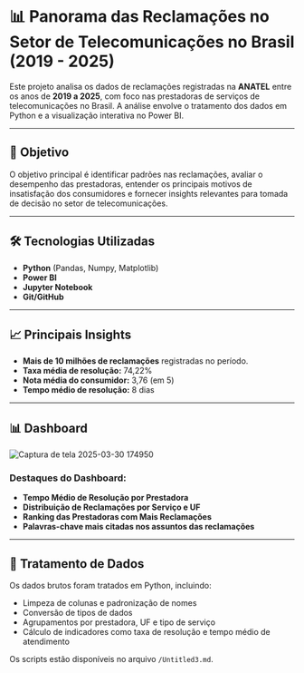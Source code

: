 # 📊 Panorama das Reclamações no Setor de Telecomunicações no Brasil (2019 - 2025)

Este projeto analisa os dados de reclamações registradas na **ANATEL** entre os anos de **2019 a 2025**, com foco nas prestadoras de serviços de telecomunicações no Brasil. A análise envolve o tratamento dos dados em Python e a visualização interativa no Power BI.

---

## 🚀 Objetivo

O objetivo principal é identificar padrões nas reclamações, avaliar o desempenho das prestadoras, entender os principais motivos de insatisfação dos consumidores e fornecer insights relevantes para tomada de decisão no setor de telecomunicações.

---

## 🛠️ Tecnologias Utilizadas

- **Python** (Pandas, Numpy, Matplotlib)
- **Power BI**
- **Jupyter Notebook**
- **Git/GitHub**

---

## 📈 Principais Insights

- **Mais de 10 milhões de reclamações** registradas no período.
- **Taxa média de resolução:** 74,22%
- **Nota média do consumidor:** 3,76 (em 5)
- **Tempo médio de resolução:** 8 dias

---

## 📊 Dashboard

![Captura de tela 2025-03-30 174950](https://github.com/user-attachments/assets/1ebd357c-10dc-40c1-a251-568f50966eb1)



### Destaques do Dashboard:

- **Tempo Médio de Resolução por Prestadora**
- **Distribuição de Reclamações por Serviço e UF**
- **Ranking das Prestadoras com Mais Reclamações**
- **Palavras-chave mais citadas nos assuntos das reclamações**

---

## 🧪 Tratamento de Dados

Os dados brutos foram tratados em Python, incluindo:
- Limpeza de colunas e padronização de nomes
- Conversão de tipos de dados
- Agrupamentos por prestadora, UF e tipo de serviço
- Cálculo de indicadores como taxa de resolução e tempo médio de atendimento

Os scripts estão disponíveis no arquivo `/Untitled3.md`.
